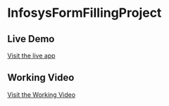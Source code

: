 # InfosysFormFillingProject

## Live Demo
[Visit the live app](https://infosysvoiceformfilling.onrender.com)

## Working Video

[Visit the Working Video](https://drive.google.com/file/d/1ceoecObHQdv5cUeZpn9_RKQQQwJhCsFk/view?usp=drivesdk)
